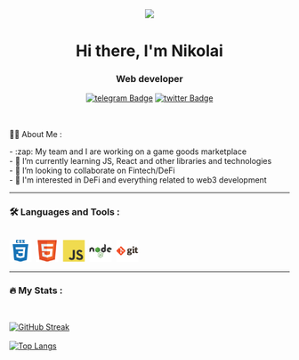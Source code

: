 <div align="center">
  <img src="https://i.giphy.com/media/v1.Y2lkPTc5MGI3NjExMDN3eTBieDFuNXExejljMnFzbTU2bHIwd2hxNmk5a2Rka216YXcydSZlcD12MV9pbnRlcm5hbF9naWZfYnlfaWQmY3Q9cw/148wdpS9I12Cru/giphy.gif" width="150"/>
</div>

<h1 align="center">Hi there, I'm Nikolai</h1>
<h3 align="center">Web developer</h3>

<div align="center">
  <a href="https://t.me/zerousern"><img src="https://img.shields.io/badge/telegram-white?logo=telegram&logoColor=black&style=for-the-badge" alt="telegram Badge"/></a> <a href="https://x.com/zerousern"><img src="https://img.shields.io/badge/Twitter-white?logo=X&logoColor=black&style=for-the-badge" alt="twitter Badge"/></a>
</div>

<br>
<br>

:man_technologist: About Me :
<div>
- :zap: My team and I are working on a game goods marketplace <br>
- 🌱 I’m currently learning JS, React and other libraries and technologies <br>
- 👯 I’m looking to collaborate on Fintech/DeFi <br>
- 🔭 I'm interested in DeFi and everything related to web3 development
</div>

---

### :hammer_and_wrench: Languages and Tools :
<br>
<div>
 <!--  <img src="https://github.com/devicons/devicon/blob/master/icons/react/react-original-wordmark.svg" title="React" alt="React" width="40" height="40"/>&nbsp; -->  
 <!--  <img src="https://github.com/devicons/devicon/blob/master/icons/redux/redux-original.svg" title="Redux" alt="Redux " width="40" height="40"/>&nbsp; -->  
  <img src="https://github.com/devicons/devicon/blob/master/icons/css3/css3-plain-wordmark.svg"  title="CSS3" alt="CSS" width="40" height="40"/>&nbsp;
  <img src="https://github.com/devicons/devicon/blob/master/icons/html5/html5-original.svg" title="HTML5" alt="HTML" width="40" height="40"/>&nbsp;
  <img src="https://github.com/devicons/devicon/blob/master/icons/javascript/javascript-original.svg" title="JavaScript" alt="JavaScript" width="40" height="40"/>&nbsp;
  <img src="https://github.com/devicons/devicon/blob/master/icons/nodejs/nodejs-original-wordmark.svg" title="NodeJS" alt="NodeJS" width="40" height="40"/>&nbsp;
  <img src="https://github.com/devicons/devicon/blob/master/icons/git/git-original-wordmark.svg" title="Git" **alt="Git" width="40" height="40"/>
</div>

---

### :fire: My Stats :
<br>

[![GitHub Streak](http://github-readme-streak-stats.herokuapp.com?user=AustrianMethod&theme=dark&background=000000)](https://git.io/streak-stats)
<br>
<br>
[![Top Langs](https://github-readme-stats.vercel.app/api/top-langs/?username=AustrianMethod&layout=compact&theme=vision-friendly-dark)](https://github.com/anuraghazra/github-readme-stats) 
